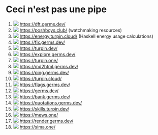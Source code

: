 # Ceci n'est pas une pipe

1. [![](https://gitlab.com/germs-dev/dft/badges/main/pipeline.svg)](https://gitlab.com/germs-dev/dft/-/pipelines) https://dft.germs.dev/
1. [![](https://gitlab.com/germs-dev/watch/badges/main/pipeline.svg)](https://gitlab.com/germs-dev/watch/-/pipelines) https://poshboys.club/ (watchmaking resources)
1. [![](https://gitlab.com/germs-dev/energy/badges/main/pipeline.svg)](https://gitlab.com/germs-dev/energy/-/pipelines) https://energy.turpin.cloud/ (Haskell energy usage calculations)
1. [![](https://gitlab.com/germs-dev/fix/badges/main/pipeline.svg)](https://gitlab.com/germs-dev/fix/-/pipelines) https://fix.germs.dev/
1. [![](https://gitlab.com/germs-dev/cpp/badges/main/pipeline.svg)](https://gitlab.com/germs-dev/cpp/-/pipelines) https://turpin.dev/
1. [![](https://gitlab.com/germs-dev/explore/badges/main/pipeline.svg)](https://gitlab.com/germs-dev/explore/-/pipelines) https://explore.germs.dev/
1. [![](https://gitlab.com/germs-dev/turpin-one/badges/main/pipeline.svg)](https://gitlab.com/germs-dev/turpin-one/-/pipelines) https://turpin.one/
1. [![](https://gitlab.com/germs-dev/webmeup/badges/main/pipeline.svg)](https://gitlab.com/germs-dev/webmeup/-/pipelines) https://md2html.germs.dev/
1. [![](https://gitlab.com/germs-dev/tracehost/badges/main/pipeline.svg)](https://gitlab.com/germs-dev/tracehost/-/pipelines) https://ping.germs.dev/
1. [![](https://gitlab.com/germs-dev/turpin-cloud/badges/main/pipeline.svg)](https://gitlab.com/germs-dev/turpin-cloud/-/pipelines) https://turpin.cloud/
1. [![](https://gitlab.com/germs-dev/flags/badges/main/pipeline.svg)](https://gitlab.com/germs-dev/flags/-/pipelines) https://flags.germs.dev/
1. [![](https://gitlab.com/germs-dev/germs-dev/badges/main/pipeline.svg)](https://gitlab.com/germs-dev/germs-dev/-/pipelines) https://germs.dev/
1. [![](https://gitlab.com/germs-dev/companies-house-plotter/badges/main/pipeline.svg)](https://gitlab.com/germs-dev/companies-house-plotter/-/pipelines) https://bank.germs.dev/
1. [![](https://gitlab.com/germs-dev/quotations/badges/main/pipeline.svg)](https://gitlab.com/germs-dev/quotations/-/pipelines) https://quotations.germs.dev/
1. [![](https://gitlab.com/germs-dev/skills/badges/master/pipeline.svg)](https://gitlab.com/germs-dev/skills/-/pipelines) https://skills.turpin.dev/
1. [![](https://gitlab.com/germs-dev/mews-one/badges/main/pipeline.svg)](https://gitlab.com/germs-dev/mews-one/-/pipelines) https://mews.one/
1. [![](https://gitlab.com/germs-dev/render/badges/main/pipeline.svg)](https://gitlab.com/germs-dev/render/-/pipelines) https://render.germs.dev/
1. [![](https://gitlab.com/deanturpin/idrawhouses/badges/main/pipeline.svg)](https://gitlab.com/deanturpin/idrawhouses/-/pipelines) https://sima.one/

